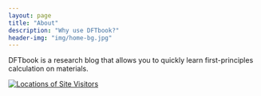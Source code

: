 ```yaml
---
layout: page
title: "About"
description: "Why use DFTbook?"
header-img: "img/home-bg.jpg"
---
```


DFTbook is a research blog that allows you to quickly learn first-principles calculation on materials.

<a href="https://m.maploco.com/details/36e5xuou"><img style="border:0px;" src="https://www.maploco.com/vmap/s/9977502.png" alt="Locations of Site Visitors" title="Locations of Site Visitors"/></a>  
